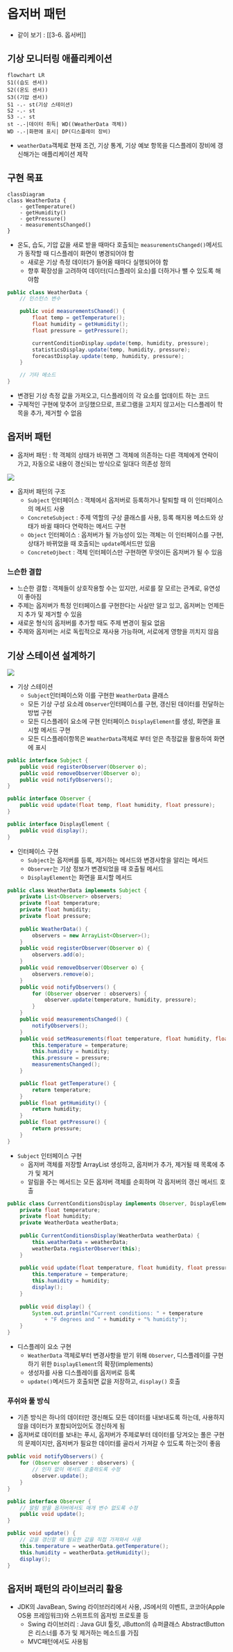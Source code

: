 # 옵저버 패턴
- 같이 보기 : [[3-6. 옵서버]]

## 기상 모니터링 애플리케이션
```mermaid
flowchart LR
S1((습도 센서))
S2((온도 센서))
S3((기압 센서))
S1 -.- st(기상 스테이션)
S2 -.- st
S3 -.- st
st -.-|데이터 취득| WD((WeatherData 객체))
WD -.-|화편에 표시| DP(디스플레이 장비)
```

- `weatherData`객체로 현재 조건, 기상 통계, 기상 예보 항목을 디스플레이 장비에 갱신해가는 애플리케이션 제작

## 구현 목표

```mermaid
classDiagram
class WeatherData {
	- getTemperature()
	- getHumidity()
	- getPressure()
	- measurementsChanged()
}
```

- 온도, 습도, 기압 값을 새로 받을 때마다 호출되는 `measurementsChanged()`메서드가 동작할 때 디스플레이 화면이 병경되어야 함
	- 새로운 기상 측정 데이터가 들어올 때마다 실행되어야 함
	- 향후 확장성을 고려하여 데이터(디스플레이 요소)를 더하거나 뺄 수 있도록 해야함

```java
public class WeatherData {
	// 인스턴스 변수

	public void measurementsChaned() {
		float temp = getTemperature();
		float humidity = getHumidity();
		float pressure = getPressure();

		currentConditionDisplay.update(temp, humidity, pressure);
		statisticsDisplay.update(temp, humidity, pressure);
		forecastDisplay.update(temp, humidity, pressure);
	}

	// 기타 메소드
}
```

- 변경된 기상 측정 값을 가져오고, 디스플레이의 각 요소를 업데이트 하는 코드
- 구체적인 구현에 맞추어 코딩했으므로, 프로그램을 고치지 않고서는 디스플레이 학목을 추가, 제거할 수 없음

## 옵저버 패턴
- 옵저버 패턴 : 학 객체의 상태가 바뀌면 그 객체에 의존하는 다른 객체에게 연락이 가고, 자동으로 내용이 갱신되는 방식으로 일대다 의존성 정의

![](https://blog.kakaocdn.net/dn/BP41b/btqAkSH9IJV/Fi3JmKuYWXVydViZZgVLdk/img.png)

- 옵저버 패턴의 구조
	- `Subject` 인터페이스 : 객체에서 옵저버로 등록하거나 탈퇴할 때 이 인터페이스의 메서드 사용
	- `ConcreteSubject` : 주제 역할의 구상 클래스를 사용, 등록 해지용 메소드와 상태가 바귈 때마다 연락하는 메서드 구현
	- `Object` 인터페이스 : 옵저버가 될 가능성이 있는 객체는 이 인터페이스를 구현, 상태가 바뀌었을 때 호출되는 `update`메서드만 있음
	- `ConcreteOjbect` : 객체 인터페이스만 구현하면 무엇이든 옵저버가 될 수 있음

### 느슨한 결합
- 느슨한 결합 : 객체들이 상호작용할 수는 있지만, 서로를 잘 모르는 관계로, 유연성이 좋아짐
- 주제는 옵저버가 특정 인터페이스를 구현한다는 사실만 알고 있고, 옵저버는 언제든지 추가 및 제거할 수 있음
- 새로운 형식의 옵저버를 추가할 때도 주제 변경이 필요 없음
- 주제와 옵저버는 서로 독립적으로 재사용 가능하며, 서로에게 영향을 끼치지 않음

## 기상 스테이션 설계하기

![](https://oopy.lazyrockets.com/api/v2/notion/image?src=https%3A%2F%2Fs3-us-west-2.amazonaws.com%2Fsecure.notion-static.com%2Fd4c376a7-b86e-49b7-881b-6b19e0358e09%2FScreen_Shot_2020-12-29_at_14.43.26.png&blockId=97e2406e-d061-4821-9cd3-ea7801e5600d)

- 기상 스테이션
	- `Subject`인터페이스와 이를 구현한 `WeatherData` 클래스
	- 모든 기상 구성 요소레 `Observer`인터페이스를 구현, 갱신된 데이터를 전달하는 방법 구현
	- 모든 디스플레이 요소에 구현 인터페이스 `DisplayElement`를 생성, 화면을 표시할 메서드 구현
	- 모든 디스플레이항목은 `WeatherData`객체로 부터 얻은 측정값을 활용하여 화면에 표시

```Java
public interface Subject {
	public void registerObserver(Observer o);
	public void removeObserver(Observer o);
	public void notifyObservers();
}

public interface Observer {
	public void update(float temp, float humidity, float pressure);
}

public interface DisplayElement {
	public void display();
}
```

- 인터페이스 구현
	- `Subject`는 옵저버를 등록, 제거하는 메서드와 변경사항을 알리는 메서드
	- `Observer`는 기상 정보가 변경되었을 때 호출될 메서드
	- `DisplayElement`는 화면을 표시할 메서드

```Java
public class WeatherData implements Subject {
	private List<Observer> observers;
	private float temperature;
	private float humidity;
	private float pressure;
	
	public WeatherData() {
		observers = new ArrayList<Observer>();
	}
	public void registerObserver(Observer o) {
		observers.add(o);
	}
	public void removeObserver(Observer o) {
		observers.remove(o);
	}
	public void notifyObservers() {
		for (Observer observer : observers) {
			observer.update(temperature, humidity, pressure);
		}
	}
	public void measurementsChanged() {
		notifyObservers();
	}
	public void setMeasurements(float temperature, float humidity, float pressure) {
		this.temperature = temperature;
		this.humidity = humidity;
		this.pressure = pressure;
		measurementsChanged();
	}

	public float getTemperature() {
		return temperature;
	}
	public float getHumidity() {
		return humidity;
	}
	public float getPressure() {
		return pressure;
	}
}
```

- `Subject` 인터페이스 구현
	- 옵저버 객체를 저장할 ArrayList 생성하고, 옵저버가 추가, 제거될 때 목록에 추가 및 제거
	- 알림을 주는 메서드는 모든 옵저버 객체를 순회하며 각 옵저버의 갱신 메서드 호출

```Java
public class CurrentConditionsDisplay implements Observer, DisplayElement {
	private float temperature;
	private float humidity;
	private WeatherData weatherData;
	
	public CurrentConditionsDisplay(WeatherData weatherData) {
		this.weatherData = weatherData;
		weatherData.registerObserver(this);
	}
	
	public void update(float temperature, float humidity, float pressure) {
		this.temperature = temperature;
		this.humidity = humidity;
		display();
	}
	
	public void display() {
		System.out.println("Current conditions: " + temperature 
			+ "F degrees and " + humidity + "% humidity");
	}
}
```

- 디스플레이 요소 구현
	- `WeatherData` 객체로부터 변경사항을 받기 위해 `Observer`, 디스플레이를 구현하기 위한 `DisplayElement`의 확장(implements)
	- 생성자를 사용 디스플레이를 옵저버로 등록
	- `update()`메서드가 호출되면 값을 저장하고, `display()` 호출

### 푸쉬와 풀 방식
- 기존 방식은 하나의 데이터만 갱신해도 모든 데이터를 내보내도록 하는데, 사용하지 않을 데이터가 포함되어있어도 갱신하게 됨
- 옵저버로 데이터를 보내는 푸시, 옵저버가 주제로부터 데이터를 당겨오는 풀은 구현의 문제이지만, 옵저버가 필요한 데이터를 골라서 가져갈 수 있도록 하는것이 좋음

```Java
public void notifyObservers() {
	for (Observer observer : observers) {
		// 인자 없이 메서드 호출하도록 수정
		observer.update();
	}
}

public interface Observer {
	// 알림 받을 옵저버에서도 매개 변수 없도록 수정
	public void update();
}

public void update() {
	// 값을 갱신할 때 필요한 값을 직접 가져와서 사용
	this.temperature = weatherData.getTemperature();
	this.humidity = weatherData.getHumidity();
	display();
}
```

## 옵저버 패턴의 라이브러리 활용
- JDK의 JavaBean, Swing 라이브러리에서 사용, JS에서의 이벤트, 코코아(Apple OS용 프레임워크)와 스위프트의 옵저빙 프로토콜 등
	- Swing 라이브러리 : Java GUI 툴킷, JButton의 슈퍼클래스 AbstractButton은 리스너를 추가 및 제거하는 메소드를 가짐
	- MVC패턴에서도 사용됨
